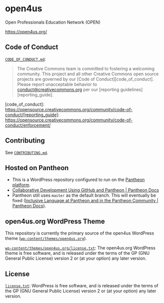 # open4us

Open Professionals Education Network (OPEN)

https://open4us.org/


## Code of Conduct

[`CODE_OF_CONDUCT.md`](CODE_OF_CONDUCT.md):
> The Creative Commons team is committed to fostering a welcoming community.
> This project and all other Creative Commons open source projects are governed
> by our [Code of Conduct][code_of_conduct]. Please report unacceptable
> behavior to [conduct@creativecommons.org](mailto:conduct@creativecommons.org)
> per our [reporting guidelines][reporting_guide].

[code_of_conduct]: https://opensource.creativecommons.org/community/code-of-conduct/[reporting_guide]: https://opensource.creativecommons.org/community/code-of-conduct/enforcement/


## Contributing

See [`CONTRIBUTING.md`](CONTRIBUTING.md).


## Hosted on Pantheon

- This is a WordPress repository configured to run on the [Pantheon
  platform](https://pantheon.io).
- [Collaborative Development Using GitHub and Pantheon | Pantheon Docs][collab]
- Pantheon still uses `master` as the default branch. This will eventually be
  fixed ([Inclusive Language at Pantheon and in the Pantheon Community |
  Pantheon Docs][inclusive]).

[collab]: https://pantheon.io/docs/guides/collaborative-development
[inclusive]: https://pantheon.io/docs/inclusive-language


## open4us.org WordPress Theme

This repository is currently the primary source of the open4us WordPress theme ([`wp-content/themes/open4us.org`](wp-content/themes/open4us.org)).

[`wp-content/themes/open4us.org/license.txt`][theme-license]: The open4us.org
WordPress theme is free software, and is released under the terms of the GP
(GNU General Public License) version 2 or (at your option) any later version.

[theme-license]: wp-content/themes/open4us.org/license.txt


## License

[`license.txt`](license.txt): WordPress is free software, and is released under
the terms of the GP (GNU General Public License) version 2 or (at your option)
any later version.
